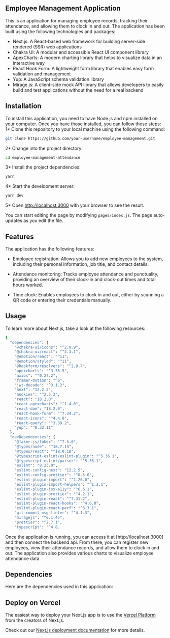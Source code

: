 ## Employee Management Application

This is an application for managing employee records, tracking their attendance, and allowing them to clock in and out. The application has been built using the following technologies and packages:

* Next.js: A React-based web framework for building server-side rendered (SSR) web applications
* Chakra UI: A modular and accessible React UI component library
* ApexCharts: A modern charting library that helps to visualize data in an interactive way
* React Hook Form: A lightweight form library that enables easy form validation and management
* Yup: A JavaScript schema validation library
* Mirage.js: A client-side mock API library that allows developers to easily build and test applications without the need for a real backend

## Installation

To install this application, you need to have Node.js and npm installed on your computer. Once you have those installed, you can follow these steps:
1* Clone this repository to your local machine using the following command:

```bash
git clone https://github.com/your-username/employee-management.git
```
2* Change into the project directory:

```bash
cd employee-management-attendance
```

3* Install the project dependencies:

```bash
yarn
```

4* Start the development server:

```bash
yarn dev
```
5* Open [http://localhost:3000](http://localhost:3000) with your browser to see the result.

You can start editing the page by modifying `pages/index.js`. The page auto-updates as you edit the file.

## Features

The application has the following features:

* Employee registration: Allows you to add new employees to the system, including their personal information, job title, and contact details.

* Attendance monitoring: Tracks employee attendance and punctuality, providing an overview of their clock-in and clock-out times and total hours worked.

* Time clock: Enables employees to clock in and out, either by scanning a QR code or entering their credentials manually.

## Usage

To learn more about Next.js, take a look at the following resources:

```bash
{
  "dependencies": {
    "@chakra-ui/icons": "^2.0.9",
    "@chakra-ui/react": "^2.3.1",
    "@emotion/react": "^11",
    "@emotion/styled": "^11",
    "@hookform/resolvers": "^2.9.7",
    "apexcharts": "^3.35.5",
    "axios": "^0.27.2",
    "framer-motion": "^6",
    "jwt-decode": "^3.1.2",
    "next": "12.2.5",
    "nookies": "^2.5.2",
    "react": "18.2.0",
    "react-apexcharts": "^1.4.0",
    "react-dom": "18.2.0",
    "react-hook-form": "^7.34.2",
    "react-icons": "^4.4.0",
    "react-query": "^3.39.2",
    "yup": "^0.32.11"
  },
  "devDependencies": {
    "@faker-js/faker": "^7.5.0",
    "@types/node": "^18.7.14",
    "@types/react": "^18.0.18",
    "@typescript-eslint/eslint-plugin": "^5.36.1",
    "@typescript-eslint/parser": "^5.36.1",
    "eslint": "8.23.0",
    "eslint-config-next": "12.2.5",
    "eslint-config-prettier": "^8.5.0",
    "eslint-plugin-import": "^2.26.0",
    "eslint-plugin-import-helpers": "^1.2.1",
    "eslint-plugin-jsx-a11y": "^6.6.1",
    "eslint-plugin-prettier": "^4.2.1",
    "eslint-plugin-react": "^7.31.2",
    "eslint-plugin-react-hooks": "^4.6.0",
    "eslint-plugin-react-perf": "^3.3.1",
    "git-commit-msg-linter": "^4.1.3",
    "miragejs": "^0.1.45",
    "prettier": "^2.7.1",
    "typescript": "^4.8.

```

Once the application is running, you can access it at [http://localhost:3000] and then connect the backend api. From there, you can register new employees, view their attendance records, and allow them to clock in and out. The application also provides various charts to visualize employee attendance data.

## Dependencies

Here are the dependencies used in this application:

## Deploy on Vercel

The easiest way to deploy your Next.js app is to use the [Vercel Platform](https://vercel.com/new?utm_medium=default-template&filter=next.js&utm_source=create-next-app&utm_campaign=create-next-app-readme) from the creators of Next.js.

Check out our [Next.js deployment documentation](https://nextjs.org/docs/deployment) for more details.
